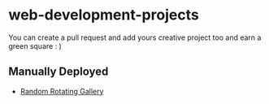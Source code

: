 # web-development-projects

You can create a pull request and add yours creative project too and earn a green square : )

##  Manually Deployed
* [Random Rotating Gallery](https://random-rotatinggallery.netlify.app/)
